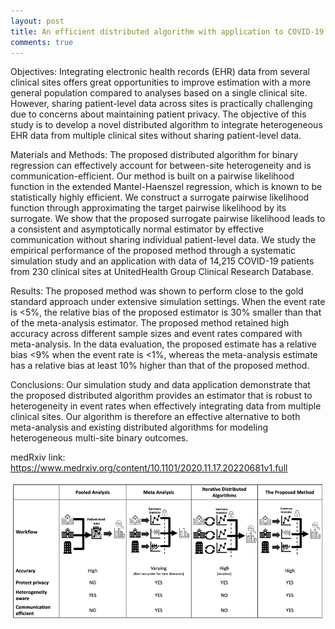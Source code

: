 ```yaml
---
layout: post
title: An efficient distributed algorithm with application to COVID-19 data from heterogeneous clinical sites
comments: true
---
```


Objectives: Integrating electronic health records (EHR) data from several clinical sites offers great opportunities to improve estimation with a more general population compared to analyses based on a single clinical site. However, sharing patient-level data across sites is practically challenging due to concerns about maintaining patient privacy. The objective of this study is to develop a novel distributed algorithm to integrate heterogeneous EHR data from multiple clinical sites without sharing patient-level data.

Materials and Methods: The proposed distributed algorithm for binary regression can effectively account for between-site heterogeneity and is communication-efficient. Our method is built on a pairwise likelihood function in the extended Mantel-Haenszel regression, which is known to be statistically highly efficient. We construct a surrogate pairwise likelihood function through approximating the target pairwise likelihood by its surrogate. We show that the proposed surrogate pairwise likelihood leads to a consistent and asymptotically normal estimator by effective communication without sharing individual patient-level data. We study the empirical performance of the proposed method through a systematic simulation study and an application with data of 14,215 COVID-19 patients from 230 clinical sites at UnitedHealth Group Clinical Research Database.

Results: The proposed method was shown to perform close to the gold standard approach under extensive simulation settings. When the event rate is <5%, the relative bias of the proposed estimator is 30% smaller than that of the meta-analysis estimator. The proposed method retained high accuracy across different sample sizes and event rates compared with meta-analysis. In the
data evaluation, the proposed estimate has a relative bias <9% when the event rate is <1%, whereas the meta-analysis estimate has a relative bias at least 10% higher than that of the proposed method.

Conclusions: Our simulation study and data application demonstrate that the proposed distributed algorithm provides an estimator that is robust to heterogeneity in event rates when effectively integrating data from multiple clinical sites. Our algorithm is therefore an effective alternative to both meta-analysis and existing distributed algorithms for modeling heterogeneous multi-site binary outcomes.

medRxiv link: https://www.medrxiv.org/content/10.1101/2020.11.17.20220681v1.full

![title](/img/figure1.png)

